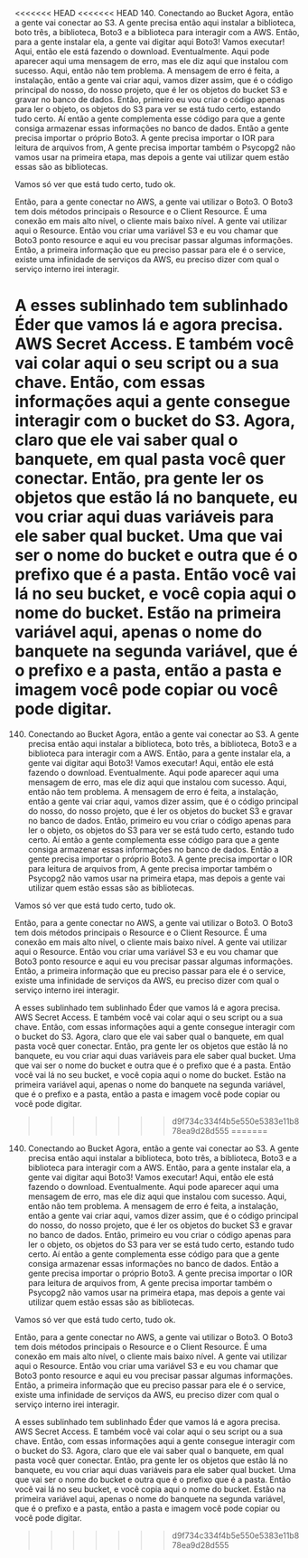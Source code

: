 <<<<<<< HEAD
<<<<<<< HEAD
140. Conectando ao Bucket
Agora, então a gente vai conectar ao S3. A gente precisa então aqui instalar a biblioteca, boto três, a biblioteca, Boto3 e a biblioteca para interagir com a AWS. Então, para a gente instalar ela, a gente vai digitar aqui Boto3!
Vamos executar! Aqui, então ele está fazendo o download. Eventualmente. Aqui pode aparecer aqui uma mensagem de erro, mas ele diz aqui que instalou com sucesso. Aqui, então não tem problema.
A mensagem de erro é feita, a instalação, então a gente vai criar aqui, vamos dizer assim, que é o código principal do nosso, do nosso projeto, que é ler os objetos do bucket S3 e gravar no banco de dados. Então, primeiro eu vou criar o código apenas para ler o objeto, os objetos do S3 para ver se está tudo certo, estando tudo certo.
Aí então a gente complementa esse código para que a gente consiga armazenar essas informações no banco de dados. Então a gente precisa importar o próprio Boto3. A gente precisa importar o IOR para leitura de arquivos from, A gente precisa importar também o Psycopg2 não vamos usar na primeira etapa, mas depois a gente vai utilizar quem estão essas são as bibliotecas.

Vamos só ver que está tudo certo, tudo ok.

Então, para a gente conectar no AWS, a gente vai utilizar o Boto3. O Boto3 tem dois métodos principais o Resource e o Client Resource. É uma conexão em mais alto nível, o cliente mais baixo nível. A gente vai utilizar aqui o Resource.
Então vou criar uma variável S3 e eu vou chamar que Boto3 ponto resource e aqui eu vou precisar passar algumas informações. Então, a primeira informação que eu preciso passar para ele é o service, existe uma infinidade de serviços da AWS, eu preciso dizer com qual o serviço interno irei interagir.

A esses sublinhado tem sublinhado Éder que vamos lá e agora precisa.
AWS Secret Access. E também você vai colar aqui o seu script ou a sua chave.
Então, com essas informações aqui a gente consegue interagir com o bucket do S3. Agora, claro que ele vai saber qual o banquete, em qual pasta você quer conectar. Então, pra gente ler os objetos que estão lá no banquete, eu vou criar aqui duas variáveis para ele saber qual bucket. Uma que vai ser o nome do bucket e outra que é o prefixo que é a pasta.
Então você vai lá no seu bucket, e você copia aqui o nome do bucket.
Estão na primeira variável aqui, apenas o nome do banquete na segunda variável, que é o prefixo e a pasta, então a pasta e imagem você pode copiar ou você pode digitar.
=======
140. Conectando ao Bucket
Agora, então a gente vai conectar ao S3. A gente precisa então aqui instalar a biblioteca, boto três, a biblioteca, Boto3 e a biblioteca para interagir com a AWS. Então, para a gente instalar ela, a gente vai digitar aqui Boto3!
Vamos executar! Aqui, então ele está fazendo o download. Eventualmente. Aqui pode aparecer aqui uma mensagem de erro, mas ele diz aqui que instalou com sucesso. Aqui, então não tem problema.
A mensagem de erro é feita, a instalação, então a gente vai criar aqui, vamos dizer assim, que é o código principal do nosso, do nosso projeto, que é ler os objetos do bucket S3 e gravar no banco de dados. Então, primeiro eu vou criar o código apenas para ler o objeto, os objetos do S3 para ver se está tudo certo, estando tudo certo.
Aí então a gente complementa esse código para que a gente consiga armazenar essas informações no banco de dados. Então a gente precisa importar o próprio Boto3. A gente precisa importar o IOR para leitura de arquivos from, A gente precisa importar também o Psycopg2 não vamos usar na primeira etapa, mas depois a gente vai utilizar quem estão essas são as bibliotecas.

Vamos só ver que está tudo certo, tudo ok.

Então, para a gente conectar no AWS, a gente vai utilizar o Boto3. O Boto3 tem dois métodos principais o Resource e o Client Resource. É uma conexão em mais alto nível, o cliente mais baixo nível. A gente vai utilizar aqui o Resource.
Então vou criar uma variável S3 e eu vou chamar que Boto3 ponto resource e aqui eu vou precisar passar algumas informações. Então, a primeira informação que eu preciso passar para ele é o service, existe uma infinidade de serviços da AWS, eu preciso dizer com qual o serviço interno irei interagir.

A esses sublinhado tem sublinhado Éder que vamos lá e agora precisa.
AWS Secret Access. E também você vai colar aqui o seu script ou a sua chave.
Então, com essas informações aqui a gente consegue interagir com o bucket do S3. Agora, claro que ele vai saber qual o banquete, em qual pasta você quer conectar. Então, pra gente ler os objetos que estão lá no banquete, eu vou criar aqui duas variáveis para ele saber qual bucket. Uma que vai ser o nome do bucket e outra que é o prefixo que é a pasta.
Então você vai lá no seu bucket, e você copia aqui o nome do bucket.
Estão na primeira variável aqui, apenas o nome do banquete na segunda variável, que é o prefixo e a pasta, então a pasta e imagem você pode copiar ou você pode digitar.
>>>>>>> d9f734c334f4b5e550e5383e11b878ea9d28d555
=======
140. Conectando ao Bucket
Agora, então a gente vai conectar ao S3. A gente precisa então aqui instalar a biblioteca, boto três, a biblioteca, Boto3 e a biblioteca para interagir com a AWS. Então, para a gente instalar ela, a gente vai digitar aqui Boto3!
Vamos executar! Aqui, então ele está fazendo o download. Eventualmente. Aqui pode aparecer aqui uma mensagem de erro, mas ele diz aqui que instalou com sucesso. Aqui, então não tem problema.
A mensagem de erro é feita, a instalação, então a gente vai criar aqui, vamos dizer assim, que é o código principal do nosso, do nosso projeto, que é ler os objetos do bucket S3 e gravar no banco de dados. Então, primeiro eu vou criar o código apenas para ler o objeto, os objetos do S3 para ver se está tudo certo, estando tudo certo.
Aí então a gente complementa esse código para que a gente consiga armazenar essas informações no banco de dados. Então a gente precisa importar o próprio Boto3. A gente precisa importar o IOR para leitura de arquivos from, A gente precisa importar também o Psycopg2 não vamos usar na primeira etapa, mas depois a gente vai utilizar quem estão essas são as bibliotecas.

Vamos só ver que está tudo certo, tudo ok.

Então, para a gente conectar no AWS, a gente vai utilizar o Boto3. O Boto3 tem dois métodos principais o Resource e o Client Resource. É uma conexão em mais alto nível, o cliente mais baixo nível. A gente vai utilizar aqui o Resource.
Então vou criar uma variável S3 e eu vou chamar que Boto3 ponto resource e aqui eu vou precisar passar algumas informações. Então, a primeira informação que eu preciso passar para ele é o service, existe uma infinidade de serviços da AWS, eu preciso dizer com qual o serviço interno irei interagir.

A esses sublinhado tem sublinhado Éder que vamos lá e agora precisa.
AWS Secret Access. E também você vai colar aqui o seu script ou a sua chave.
Então, com essas informações aqui a gente consegue interagir com o bucket do S3. Agora, claro que ele vai saber qual o banquete, em qual pasta você quer conectar. Então, pra gente ler os objetos que estão lá no banquete, eu vou criar aqui duas variáveis para ele saber qual bucket. Uma que vai ser o nome do bucket e outra que é o prefixo que é a pasta.
Então você vai lá no seu bucket, e você copia aqui o nome do bucket.
Estão na primeira variável aqui, apenas o nome do banquete na segunda variável, que é o prefixo e a pasta, então a pasta e imagem você pode copiar ou você pode digitar.
>>>>>>> d9f734c334f4b5e550e5383e11b878ea9d28d555

